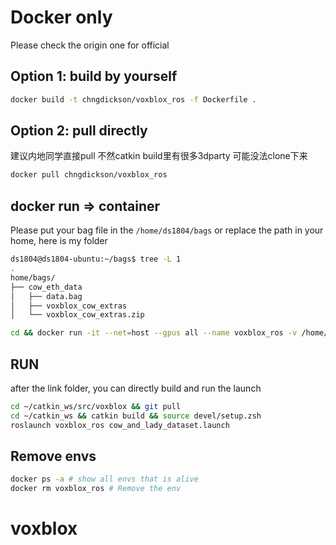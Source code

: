 # Docker only
Please check the origin one for official


## Option 1: build by yourself
```bash
docker build -t chngdickson/voxblox_ros -f Dockerfile .
```
## Option 2: pull directly
建议内地同学直接pull 不然catkin build里有很多3dparty 可能没法clone下来

```bash
docker pull chngdickson/voxblox_ros
```

## docker run => container
Please put your bag file in the `/home/ds1804/bags` or replace the path in your home,
here is my folder
```bash
ds1804@ds1804-ubuntu:~/bags$ tree -L 1
.
home/bags/
├── cow_eth_data
│   ├── data.bag
│   ├── voxblox_cow_extras
│   └── voxblox_cow_extras.zip
```

```bash
cd && docker run -it --net=host --gpus all --name voxblox_ros -v /home/ds1804/bags:/root/bags chngdickson/voxblox_ros /bin/zsh 
```


## RUN
after the link folder, you can directly build and run the launch
```bash
cd ~/catkin_ws/src/voxblox && git pull
cd ~/catkin_ws && catkin build && source devel/setup.zsh
roslaunch voxblox_ros cow_and_lady_dataset.launch
```

## Remove envs
```bash
docker ps -a # show all envs that is alive
docker rm voxblox_ros # Remove the env
```
# voxblox
